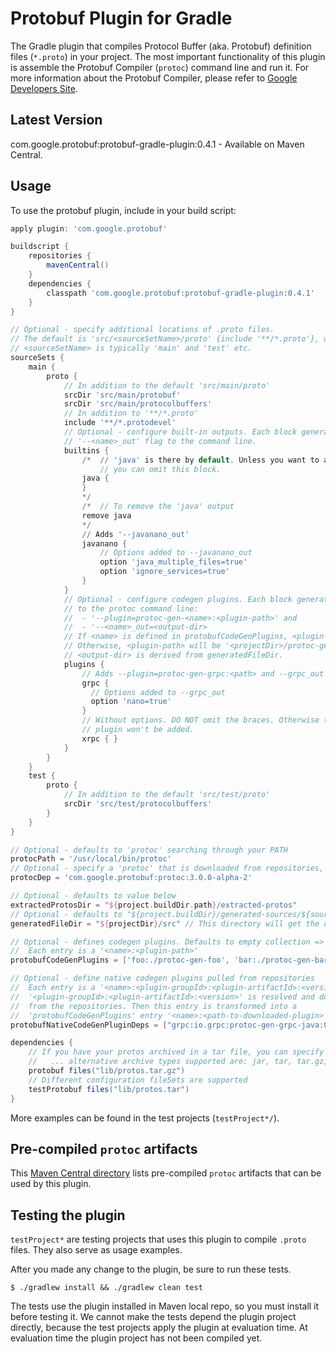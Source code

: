# Protobuf Plugin for Gradle
The Gradle plugin that compiles Protocol Buffer (aka. Protobuf) definition
files (``*.proto``) in your project. The most important functionality of this
plugin is assemble the Protobuf Compiler (``protoc``) command line and run it.
For more information about the Protobuf Compiler, please refer to
[Google Developers Site](https://developers.google.com/protocol-buffers/docs/reference/java-generated?csw=1).

## Latest Version
com.google.protobuf:protobuf-gradle-plugin:0.4.1 - Available on Maven Central.

## Usage
To use the protobuf plugin, include in your build script:

```groovy
apply plugin: 'com.google.protobuf'

buildscript {
    repositories {
        mavenCentral()
    }
    dependencies {
        classpath 'com.google.protobuf:protobuf-gradle-plugin:0.4.1'
    }
}

// Optional - specify additional locations of .proto files.
// The default is 'src/<sourceSetName>/proto' {include '**/*.proto'}, where
// <sourceSetName> is typically 'main' and 'test' etc.
sourceSets {
    main {
        proto {
            // In addition to the default 'src/main/proto'
            srcDir 'src/main/protobuf'
            srcDir 'src/main/protocolbuffers'
            // In addition to '**/*.proto'
            include '**/*.protodevel'
            // Optional - configure built-in outputs. Each block generates a
            // '--<name>_out' flag to the command line.
            builtins {
                /*  // 'java' is there by default. Unless you want to add options,
                    // you can omit this block.
                java {
                }
                */
                /*  // To remove the 'java' output
                remove java
                */
                // Adds '--javanano_out'
                javanano {
                    // Options added to --javanano_out
                    option 'java_multiple_files=true'
                    option 'ignore_services=true'
                }
            }
            // Optional - configure codegen plugins. Each block generates two flags
            // to the protoc command line:
            //  - '--plugin=protoc-gen-<name>:<plugin-path>' and
            //  - '--<name>_out=<output-dir>
            // If <name> is defined in protobufCodeGenPlugins, <plugin-path> will be from there.
            // Otherwise, <plugin-path> will be '<projectDir>/protoc-gen-<name>'.
            // <output-dir> is derived from generatedFileDir.
            plugins {
                // Adds --plugin=protoc-gen-grpc:<path> and --grpc_out
                grpc {
                  // Options added to --grpc_out
                  option 'nano=true'
                }
                // Without options. DO NOT omit the braces. Otherwise the
                // plugin won't be added.
                xrpc { }
            }
        }
    }
    test {
        proto {
            // In addition to the default 'src/test/proto'
            srcDir 'src/test/protocolbuffers'
        }
    }
}

// Optional - defaults to 'protoc' searching through your PATH
protocPath = '/usr/local/bin/protoc'
// Optional - specify a 'protoc' that is downloaded from repositories, this overrides 'protocPath'
protocDep = 'com.google.protobuf:protoc:3.0.0-alpha-2'

// Optional - defaults to value below
extractedProtosDir = "${project.buildDir.path}/extracted-protos"
// Optional - defaults to "${project.buildDir}/generated-sources/${sourceSet.name}"
generatedFileDir = "${projectDir}/src" // This directory will get the current sourceSet.name appended to it. i.e. src/main or src/test

// Optional - defines codegen plugins. Defaults to empty collection => []
//  Each entry is a '<name>:<plugin-path>'
protobufCodeGenPlugins = ['foo:./protoc-gen-foo', 'bar:./protoc-gen-bar']

// Optional - define native codegen plugins pulled from repositories
//  Each entry is a '<name>:<plugin-groupId>:<plugin-artifactId>:<version>'.
//  '<plugin-groupId>:<plugin-artifactId>:<version>' is resolved and downloaded
//  from the repositories. Then this entry is transformed into a
//  'protobufCodeGenPlugins' entry '<name>:<path-to-downloaded-plugin>'.
protobufNativeCodeGenPluginDeps = ["grpc:io.grpc:protoc-gen-grpc-java:0.7.0"]

dependencies {
    // If you have your protos archived in a tar file, you can specify that as a dependency
    //   ... alternative archive types supported are: jar, tar, tar.gz, tar.bz2, zip
    protobuf files("lib/protos.tar.gz")
    // Different configuration fileSets are supported
    testProtobuf files("lib/protos.tar")
}
```

More examples can be found in the test projects (``testProject*/``).

## Pre-compiled ``protoc`` artifacts
This [Maven Central directory](https://repo1.maven.org/maven2/com/google/protobuf/protoc/)
lists pre-compiled ``protoc`` artifacts that can be used by this plugin.

## Testing the plugin
``testProject*`` are testing projects that uses this plugin to compile
``.proto`` files. They also serve as usage examples.

After you made any change to the plugin, be sure to run these tests.
```
$ ./gradlew install && ./gradlew clean test
```
The tests use the plugin installed in Maven local repo, so you must install
it before testing it. We cannot make the tests depend the plugin project
directly, because the test projects apply the plugin at evaluation time. At
evaluation time the plugin project has not been compiled yet.
